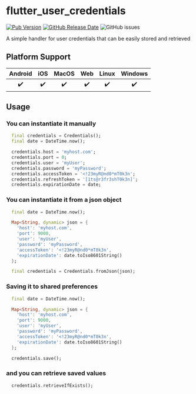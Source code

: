 # flutter_user_credentials

[![Pub Version](https://img.shields.io/pub/v/flutter_user_credentials?color=blue&label=pub.dev)](https://pub.dev/packages/flutter_user_credentials) [![GitHub Release Date](https://img.shields.io/github/release-date/nickolasdeluca/flutter_user_credentials)](https://github.com/nickolasdeluca/flutter_user_credentials) ![GitHub issues](https://img.shields.io/github/issues-raw/nickolasdeluca/flutter_user_credentials)

A simple handler for user credentials that can be easily stored and retrieved

## Platform Support

| Android | iOS | MacOS | Web | Linux | Windows |
| :-----: | :-: | :---: | :-: | :---: | :----: |
|   ✔️    | ✔️  |  ✔️   | ✔️  |  ✔️   |   ✔️   |

## Usage

### You can instantiate it manually

``` dart
  final credentials = Credentials();
  final date = DateTime.now();

  credentials.host = 'myhost.com';
  credentials.port = 0;
  credentials.user = 'myUser';
  credentials.password = 'myPassword';
  credentials.accessToken = '<!23myR@nd0*mT0k3n';
  credentials.refreshToken = '[1ts@r3fr3shT0k3n]';
  credentials.expirationDate = date;
```

### You can instantiate it from a json object

``` dart
  final date = DateTime.now();

  Map<String, dynamic> json = {
    'host': 'myhost.com',
    'port': 9000,
    'user': 'myUser',
    'password': 'myPassword',
    'accessToken': '<!23myR@nd0*mT0k3n',
    'expirationDate': date.toIso8601String()
  };

  final credentials = Credentials.fromJson(json);
```

### Saving it to shared preferences

``` dart
  final date = DateTime.now();

  Map<String, dynamic> json = {
    'host': 'myhost.com',
    'port': 9000,
    'user': 'myUser',
    'password': 'myPassword',
    'accessToken': '<!23myR@nd0*mT0k3n',
    'expirationDate': date.toIso8601String()
  };

  credentials.save();
```

### and you can retrieve saved values

``` dart
  credentials.retrieveIfExists();
```
